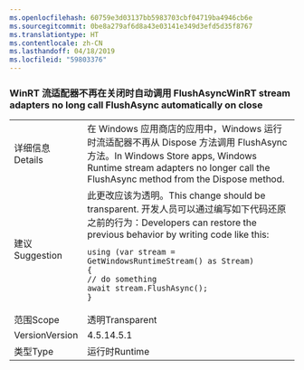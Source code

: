 ```yaml
---
ms.openlocfilehash: 60759e3d03137bb5983703cbf04719ba4946cb6e
ms.sourcegitcommit: 0be8a279af6d8a43e03141e349d3efd5d35f8767
ms.translationtype: HT
ms.contentlocale: zh-CN
ms.lasthandoff: 04/18/2019
ms.locfileid: "59803376"
---
```

### <a name="winrt-stream-adapters-no-long-call-flushasync-automatically-on-close"></a><span data-ttu-id="73e15-101">WinRT 流适配器不再在关闭时自动调用 FlushAsync</span><span class="sxs-lookup"><span data-stu-id="73e15-101">WinRT stream adapters no long call FlushAsync automatically on close</span></span>

|   |   |
|---|---|
|<span data-ttu-id="73e15-102">详细信息</span><span class="sxs-lookup"><span data-stu-id="73e15-102">Details</span></span>|<span data-ttu-id="73e15-103">在 Windows 应用商店的应用中，Windows 运行时流适配器不再从 Dispose 方法调用 FlushAsync 方法。</span><span class="sxs-lookup"><span data-stu-id="73e15-103">In Windows Store apps, Windows Runtime stream adapters no longer call the FlushAsync method from the Dispose method.</span></span>|
|<span data-ttu-id="73e15-104">建议</span><span class="sxs-lookup"><span data-stu-id="73e15-104">Suggestion</span></span>|<span data-ttu-id="73e15-105">此更改应该为透明。</span><span class="sxs-lookup"><span data-stu-id="73e15-105">This change should be transparent.</span></span> <span data-ttu-id="73e15-106">开发人员可以通过编写如下代码还原之前的行为：</span><span class="sxs-lookup"><span data-stu-id="73e15-106">Developers can restore the previous behavior by writing code like this:</span></span><pre><code class="lang-csharp">using (var stream = GetWindowsRuntimeStream() as Stream)&#13;&#10;{&#13;&#10;// do something&#13;&#10;await stream.FlushAsync();&#13;&#10;}&#13;&#10;</code></pre>|
|<span data-ttu-id="73e15-107">范围</span><span class="sxs-lookup"><span data-stu-id="73e15-107">Scope</span></span>|<span data-ttu-id="73e15-108">透明</span><span class="sxs-lookup"><span data-stu-id="73e15-108">Transparent</span></span>|
|<span data-ttu-id="73e15-109">Version</span><span class="sxs-lookup"><span data-stu-id="73e15-109">Version</span></span>|<span data-ttu-id="73e15-110">4.5.1</span><span class="sxs-lookup"><span data-stu-id="73e15-110">4.5.1</span></span>|
|<span data-ttu-id="73e15-111">类型</span><span class="sxs-lookup"><span data-stu-id="73e15-111">Type</span></span>|<span data-ttu-id="73e15-112">运行时</span><span class="sxs-lookup"><span data-stu-id="73e15-112">Runtime</span></span>|
